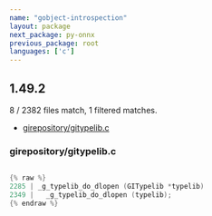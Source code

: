 ```yaml
---
name: "gobject-introspection"
layout: package
next_package: py-onnx
previous_package: root
languages: ['c']
---
```

## 1.49.2
8 / 2382 files match, 1 filtered matches.

 - [girepository/gitypelib.c](#girepositorygitypelibc)

### girepository/gitypelib.c

```c

{% raw %}
2285 | _g_typelib_do_dlopen (GITypelib *typelib)
2349 |   _g_typelib_do_dlopen (typelib);
{% endraw %}

```